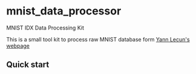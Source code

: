 # mnist_data_processor
MNIST IDX Data Processing Kit

This is a small tool kit to process raw MNIST database form [Yann Lecun's webpage](http://yann.lecun.com/exdb/mnist/)

## Quick start
